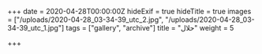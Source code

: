 +++
date = 2020-04-28T00:00:00Z
hideExif = true
hideTitle = true
images = ["/uploads/2020-04-28_03-34-39_utc_2.jpg", "/uploads/2020-04-28_03-34-39_utc_1.jpg"]
tags = ["gallery", "archive"]
title = "حلال"
weight = 5

+++
